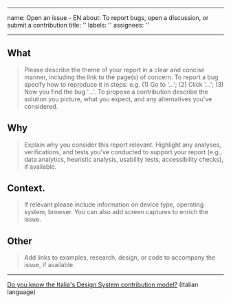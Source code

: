 ---
 name: Open an issue - EN
 about: To report bugs, open a discussion, or submit a contribution
 title: ''
 labels: ''
 assignees: ''

 ---

 <!-- Before opening an issue, check if a discussion already exists on the topic you are interested in, or on a similar topic. If it exists, go to the dedicated issue and participate by posting a comment. -->
 ## What
 > Please describe the theme of your report in a clear and concise manner, including the link to the page(s) of concern. 
 > To report a bug specify how to reproduce it in steps: e.g. (1) Go to '...'; (2) Click '...'; (3) Now you find the bug '...'.
 > To propose a contribution describe the solution you picture, what you expect, and any alternatives you've considered. 
 ## Why 
 > Explain why you consider this report relevant. 
 > Highlight any analyses, verifications, and tests you've conducted to support your report (e.g., data analytics, heuristic analysis, usability tests, accessibility checks), if available.
 ## Context.
 > If relevant please include information on device type, operating system, browser. 
 > You can also add screen captures to enrich the issue. 
 ## Other
 > Add links to examples, research, design, or code to accompany the issue, if available. 
 ----
 [Do you know the Italia's Design System contribution model?](https://designers.italia.it/design-system/come-contribuire/modello-di-contribuzione/) (Italian language)
